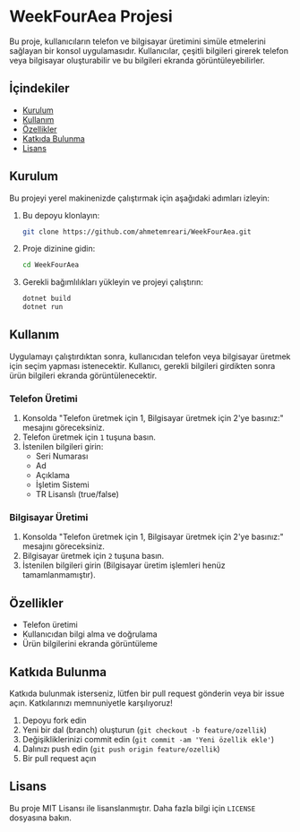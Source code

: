 # WeekFourAea Projesi

Bu proje, kullanıcıların telefon ve bilgisayar üretimini simüle etmelerini sağlayan bir konsol uygulamasıdır. Kullanıcılar, çeşitli bilgileri girerek telefon veya bilgisayar oluşturabilir ve bu bilgileri ekranda görüntüleyebilirler.

## İçindekiler

- [Kurulum](#kurulum)
- [Kullanım](#kullanım)
- [Özellikler](#özellikler)
- [Katkıda Bulunma](#katkıda-bulunma)
- [Lisans](#lisans)

## Kurulum

Bu projeyi yerel makinenizde çalıştırmak için aşağıdaki adımları izleyin:

1. Bu depoyu klonlayın:
    ```sh
    git clone https://github.com/ahmetemreari/WeekFourAea.git
    ```

2. Proje dizinine gidin:
    ```sh
    cd WeekFourAea
    ```

3. Gerekli bağımlılıkları yükleyin ve projeyi çalıştırın:
    ```sh
    dotnet build
    dotnet run
    ```

## Kullanım

Uygulamayı çalıştırdıktan sonra, kullanıcıdan telefon veya bilgisayar üretmek için seçim yapması istenecektir. Kullanıcı, gerekli bilgileri girdikten sonra ürün bilgileri ekranda görüntülenecektir.

### Telefon Üretimi

1. Konsolda "Telefon üretmek için 1, Bilgisayar üretmek için 2'ye basınız:" mesajını göreceksiniz.
2. Telefon üretmek için `1` tuşuna basın.
3. İstenilen bilgileri girin:
    - Seri Numarası
    - Ad
    - Açıklama
    - İşletim Sistemi
    - TR Lisanslı (true/false)

### Bilgisayar Üretimi

1. Konsolda "Telefon üretmek için 1, Bilgisayar üretmek için 2'ye basınız:" mesajını göreceksiniz.
2. Bilgisayar üretmek için `2` tuşuna basın.
3. İstenilen bilgileri girin (Bilgisayar üretim işlemleri henüz tamamlanmamıştır).

## Özellikler

- Telefon üretimi
- Kullanıcıdan bilgi alma ve doğrulama
- Ürün bilgilerini ekranda görüntüleme

## Katkıda Bulunma

Katkıda bulunmak isterseniz, lütfen bir pull request gönderin veya bir issue açın. Katkılarınızı memnuniyetle karşılıyoruz!

1. Depoyu fork edin
2. Yeni bir dal (branch) oluşturun (`git checkout -b feature/ozellik`)
3. Değişikliklerinizi commit edin (`git commit -am 'Yeni özellik ekle'`)
4. Dalınızı push edin (`git push origin feature/ozellik`)
5. Bir pull request açın

## Lisans

Bu proje MIT Lisansı ile lisanslanmıştır. Daha fazla bilgi için `LICENSE` dosyasına bakın.